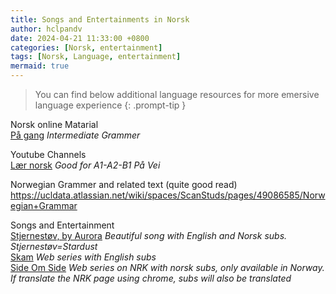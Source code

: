 ```yaml
---
title: Songs and Entertainments in Norsk 
author: hclpandv
date: 2024-04-21 11:33:00 +0800
categories: [Norsk, entertainment]
tags: [Norsk, Language, entertainment]
mermaid: true
---
```


> You can find below additional language resources for more emersive language experience 
{: .prompt-tip }

Norsk online Matarial  
[På gang](https://paagang.com/) *Intermediate Grammer*

Youtube Channels  
[Lær norsk](https://www.youtube.com/@learn-norwegian-truong/playlists) *Good for A1-A2-B1 På Vei*  

Norwegian Grammer and related text (quite good read)    
https://ucldata.atlassian.net/wiki/spaces/ScanStuds/pages/49086585/Norwegian+Grammar

Songs and Entertainment  
[Stjernestøv, by Aurora](https://www.youtube.com/watch?v=3lFkDc6dFoY) *Beautiful song with English and Norsk subs. Stjernestøv=Stardust*  
[Skam](https://www.dailymotion.com/video/x54m3h7 ) *Web series with English subs*  
[Side Om Side](https://tv.nrk.no/serie/side-om-side/sesong/1) *Web series on NRK with norsk subs, only available in Norway. If translate the NRK page using chrome, subs will also be translated*   
